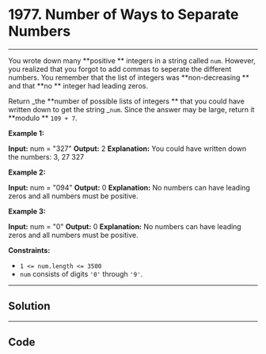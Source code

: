 # 1977. Number of Ways to Separate Numbers

---

You wrote down many **positive ** integers in a string called `num`. However, you realized that you forgot to add commas to seperate the different numbers. You remember that the list of integers was **non-decreasing ** and that **no ** integer had leading zeros.

Return _the **number of possible lists of integers ** that you could have written down to get the string _`num`. Since the answer may be large, return it **modulo ** `109 + 7`.

 

**Example 1:**


**Input:** num = "327"
**Output:** 2
**Explanation:** You could have written down the numbers:
3, 27
327


**Example 2:**


**Input:** num = "094"
**Output:** 0
**Explanation:** No numbers can have leading zeros and all numbers must be positive.


**Example 3:**


**Input:** num = "0"
**Output:** 0
**Explanation:** No numbers can have leading zeros and all numbers must be positive.


 

**Constraints:**

  * `1 <= num.length <= 3500`
  * `num` consists of digits `'0'` through `'9'`.

---

## Solution



---

## Code
```python


```